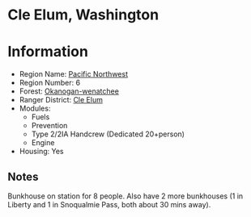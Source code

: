 
Cle Elum, Washington
====================
  
# Information  
* Region Name: [Pacific Northwest]()  
* Region Number: 6  
* Forest: [Okanogan-wenatchee](http://www.fs.usda.gov/okawen)  
* Ranger District: [Cle Elum]()  
* Modules:  
  - Fuels  
  - Prevention  
  - Type 2/2IA Handcrew  (Dedicated 20+person)  
  - Engine  
* Housing: Yes  
  
## Notes

Bunkhouse on station for 8 people. Also have 2 more bunkhouses (1 in Liberty and 1 in Snoqualmie Pass, both about 30 mins away). 